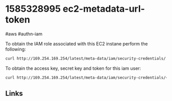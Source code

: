 # 1585328995 ec2-metadata-url-token
#aws #authn-iam

To obtain the IAM role associated with this EC2 instane perform the following:
```bash
curl http://169.254.169.254/latest/meta-data/iam/security-credentials/
```

To obtain the access key, secret key and token for this iam user:
```bash
curl http://169.254.169.254/latest/meta-data/iam/security-credentials/<iam role name>
```

## Links
